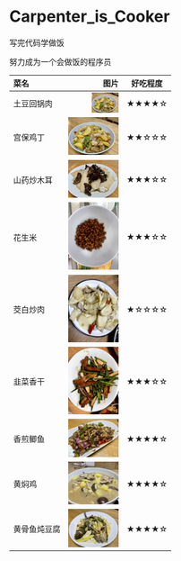 # Carpenter_is_Cooker
写完代码学做饭

努力成为一个会做饭的程序员

| 菜名        | 图片       | 好吃程度 |
| :-----     | ----:       | :----:  |
| 土豆回锅肉 | <img src="https://github.com/Ghustwb/Carpenter_is_Cooker/blob/main/images/土豆回锅肉.jpg" width="48"> | ★★★★☆ |
| 宫保鸡丁 | <img src="https://github.com/Ghustwb/Carpenter_is_Cooker/blob/main/images/土豆回锅肉.jpg" width="90"> | ★★☆☆☆ |
| 山药炒木耳 | <img src="https://github.com/Ghustwb/Carpenter_is_Cooker/blob/main/images/山药炒木耳.jpg" width="90"> | ★★★☆☆ |
| 花生米 | <img src="https://github.com/Ghustwb/Carpenter_is_Cooker/blob/main/images/花生米.jpg" width="90"> | ★★★☆☆ |
| 茭白炒肉 | <img src="https://github.com/Ghustwb/Carpenter_is_Cooker/blob/main/images/茭白炒肉.jpg" width="90"> | ★☆☆☆☆ |
| 韭菜香干 | <img src="https://github.com/Ghustwb/Carpenter_is_Cooker/blob/main/images/韭菜香干.jpg" width="90"> | ★★★☆☆ |
| 香煎鲫鱼 | <img src="https://github.com/Ghustwb/Carpenter_is_Cooker/blob/main/images/香煎鲫鱼.jpg" width="90"> | ★★★★☆ |
| 黄焖鸡 | <img src="https://github.com/Ghustwb/Carpenter_is_Cooker/blob/main/images/黄焖鸡.jpg" width="90"> | ★★★★☆ |
| 黄骨鱼炖豆腐 | <img src="https://github.com/Ghustwb/Carpenter_is_Cooker/blob/main/images/黄骨鱼炖豆腐.jpg" width="90"> | ★★★★☆ |update